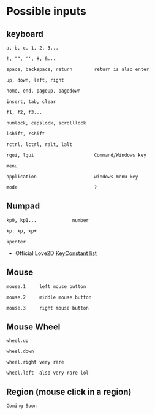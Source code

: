 # Possible inputs

## keyboard

	a, b, c, 1, 2, 3...

	!, "", '', #, &...

	space, backspace, return 		return is also enter

	up, down, left, right

	home, end, pageup, pagedown

	insert, tab, clear

	f1, f2, f3...

	numlock, capslock, scrolllock

	lshift, rshift

	rctrl, lctrl, ralt, lalt

	rgui, lgui						Command/Windows key

	menu						

	application						windows menu key

	mode 							?


## Numpad

	kp0, kp1...				number

	kp. kp, kp+

	kpenter

* Official Love2D [KeyConstant list](https://love2d.org/wiki/KeyConstant)

## Mouse

	mouse.1		left mouse button

	mouse.2		middle mouse button

	mouse.3 	right mouse button

## Mouse Wheel

	wheel.up

	wheel.down

	wheel.right	very rare

	wheel.left	also very rare lol

## Region			(mouse click in a region)

	Coming Soon
